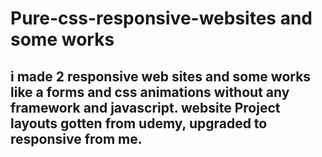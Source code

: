 # Pure-css-responsive-websites and some works
i made 2 responsive web sites and some works like a forms and css animations without any framework and javascript.
website Project layouts gotten from udemy, upgraded to responsive from me.
---


